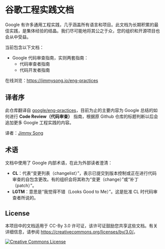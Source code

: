 # 谷歌工程实践文档

Google 有许多通用工程实践，几乎涵盖所有语言和项目。此文档为长期积累的最佳实践，是集体经验的结晶。我们尽可能地将其公之于众，您的组织和开源项目也会从中受益。

当前包含以下文档：

*   Google 代码审查指南，实则两套指南：
    *   代码审查者指南
    *   代码开发者指南

在线浏览：<https://jimmysong.io/eng-practices>

## 译者序

此仓库翻译自 [google/eng-practices](https://github.com/google/eng-practices)，目前为止的主要内容为 Google 总结的如何进行 **Code Review（代码审查）** 指南，根据原 Github 仓库的标题判断以后会追加更多 Google 工程实践的内容。

译者：[Jimmy Song](https://jimmysong.io)

## 术语

文档中使用了 Google 内部术语，在此为外部读者澄清：

*   **CL**：代表“变更列表（changelist）”，表示已提交到版本控制或正在进行代码审查的自包含更改。有的组织会将其称为“变更（change）”或“补丁（patch）”。
*   **LGTM**：意思是“我觉得不错（Looks Good to Me）”。这是批准 CL 时代码审查者所说的。

## License

本项目中的文档适用于 CC-By 3.0 许可证，该许可证鼓励您共享这些文档。有关详细信息，请参阅 <https://creativecommons.org/licenses/by/3.0/>。

<a rel="license" href="https://creativecommons.org/licenses/by/3.0/"><img alt="Creative Commons License" style="border-width:0" src="https://i.creativecommons.org/l/by/3.0/88x31.png" /></a>